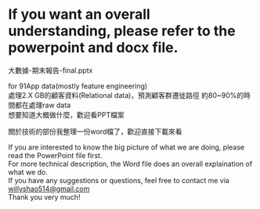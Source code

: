 # If you want an overall understanding, please refer to the powerpoint and docx file.
大數據-期末報告-final.pptx  


for 91App data(mostly feature engineering)  
處理2.X GB的顧客資料(Relational data)，預測顧客群遷徙路徑
約80~90%的時間都在處理raw data  
想要知道大概做什麼，歡迎看PPT檔案

關於技術的部份我整理一份word檔了，歡迎直接下載來看


If you are interested to know the big picture of what we are doing, please read the PowerPoint file first.  
For more technical description, the Word file does an overall explaination of what we do.  
If you have any suggestions or questions, feel free to contact me via willyshao514@gmail.com  
Thank you very much!
